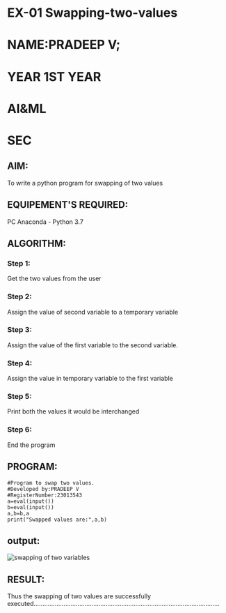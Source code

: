 # EX-01 Swapping-two-values
# NAME:PRADEEP V;
# YEAR 1ST YEAR
# AI&ML
# SEC
## AIM:
To write a python program for swapping of two values
## EQUIPEMENT'S REQUIRED: 
PC
Anaconda - Python 3.7
## ALGORITHM: 
### Step 1:
Get the two values from the user
### Step 2: 
Assign the value of second variable to a temporary variable 
### Step 3: 
Assign the value of the first variable to the second variable.
### Step 4:  
Assign the value in temporary variable to the first variable
### Step 5: 
Print both the values it would be interchanged
### Step 6: 
End the program
## PROGRAM:
```
#Program to swap two values.
#Developed by:PRADEEP V
#RegisterNumber:23013543
a=eval(input())
b=eval(input())
a,b=b,a
print("Swapped values are:",a,b)
```
## output: 
![swapping of two variables](https://github.com/velupradeep/Swapping-two-values/assets/150329341/78c6d58f-4be9-417e-997b-67f7668a290d)



## RESULT:
Thus the swapping of two values are successfully executed..........................................................................................................




